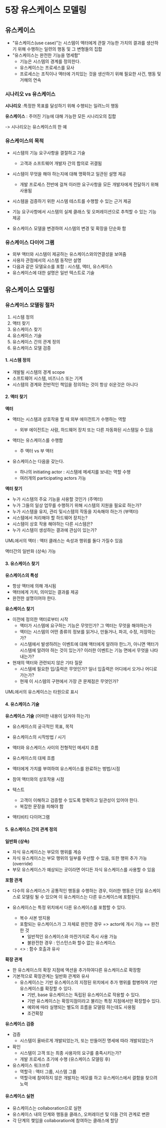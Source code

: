 

# 5장 유스케이스 모델링



## 유스케이스

- "유스케이스(use case)"는 시스템이 액터에게 관찰 가능한 가치의 결과를 생산하기 위해 수행하는 일련의 행동 및 그 변형들의 집합
- "유스케이스는 완전한 기능을 명세함"
  - 기능은 시스템의 경계를 정의한다.
  - 유스케이스는 프로세스를 묘사
  - 프로세스는 조직이나 액터에 가치있는 것을 생산하기 위해 필요한 사건, 행동 및 거해의 연속



### 시나리오 vs 유스케이스

**시나리오** :특정한 목표를 달성하기 위해 수행되는 일려느이 행동

**유스케이스** : 주어진 기능에 대해 가능한 모든 시나리오의 집합

-> 시나리오는 유스케이스의 한 예



### 유스케이스의 목적

- 시스템의 기능 요구사항을 결절하고 기술
  - 고객과 소프트웨어 개발자 간의 합의로 귀결됨

- 시스템이 무엇을 해야 하는지에 대해 명확하고 일관된 설명 제공
  - 개발 프로세스 전반에 걸쳐 이러한 요구사항을 모든 개발자에게 전달하기 위해 사용됨
- 시스템을 검증하기 위한 시스템 테스트를 수행할 수 있는 근거 제공
- 기능 요구사항에서 시스템의 실제 클래스 및 오퍼레이션으로 추척할 수 있는 기능 제공
- 유스케이스 모델을 변경하여 시스템의 변경 및 확장을 단순화 함



### 유스케이스 다이어 그램

- 외부 액터와 시스템이 제공하는 유스케이스와의연결성을 보여줌
- 사용자 관점에서의 시스템 동작만 설명
- 다음과 같은 모델요소를 포함 : 시스템, 액터, 유스케이스
- 유스케이스에 대한 설명은 일반 텍스트로 기술



## 유스케이스 모델링

### 유스케이스 모델링 절차

1. 시스템 정의
2. 액터 찾기
3. 유스케이스 찾기
4. 유스케이스 기술
5. 유스케이스 간의 관계 정의
6. 유스케이스 모델 검증



#### 1. 시스템 정의

- 개발될 시스템의 경계 scope
- 소프트웨어 시스템, 비즈니스 또는 기계
- 시스템의 경계와 전반적인 책임을 정의하는 것이 항상 쉬운것은 아니다



#### 2. 액터 찾기

**액터**

- 액터는 시스템과 상호작용 할 때 외부 에이전트가 수행하는 역할
  - 외부 에이전트는 사람, 하드웨어 장치 또는 다른 자동화된 시스템일 수 있음
- 액터는 유스케이스를 수행함
  - 주 액터 vs 부 액터

- 유스케이스는 다음을 갖는다. 
  - 하나의 initiating actor : 시스템에 메세지를 보내는 역할 수행
  - 여러개의 participating actors 가능



**액터 찾기**

- 누가 시스템의 주요 기능을 사용할 것인가 (주액터)
- 누가 그들의 일상 업무를 수행하기 위해 시스템의 지원을 필요로 하는가?
- 누가 시스템을 유지, 관리 및시스템의 작동을 지속해야 하는가 (부액터)
- 시스템에서 처리해야 할 하드웨어 장치는?
- 시스템이 상호 작용 해야하는 다른 시스템은?
- 누가 시스템이 생성하는 결과에 관심이 있는가?



UML에서의 액터 : 액터 클래스는 속성과 행위를 둘다 가질수 있음

액터간의 일반화 (상속) 가능



#### 3. 유스케이스 찾기

**유스케이스의 특성**

- 항상 액터에 의해 개시됨
- 액터에게 가치, 의미있는 결과를 제공
- 완전한 설명이어야 한다. 



**유스케이스 찾기**

- 이전에 정의한 액터로부터 시작
  - 액터가 시스템에 요구하는 기능은 무엇인가? 그 액터는 무엇을 해야하는가
  - 액터는 시스템의 어떤 종류의 정보를 읽거나, 만들거나, 파괴, 수정, 저장하는가?
  - 시스템에서 발생하려는 이벤트에 대해 액터에게 알려야 한느가, 아니면 액터가 시스템에 알려야 하는 것이 있는가? 이러한 이벤트는 기능 면에서 무엇을 나타내는가?
- 현재의 액터와 관련되지 않은 기타 질문
  - 시스템에 필요한 입/출력은 무엇인가? 일너 입출력은 어디에서 오거나 어디로 가는가?
  - 현재 이 시스템의 구현에서 가장 큰 문제점은 무엇인가?



UML에서의 유스케이스는 타원으로 표시



#### 4. 유스케이스 기술

**유스케이스 기술** (어떠한 내용이 담겨야 하는가)

- 유스케이스의 궁극적인 목표, 목적
- 유스케이스의 시작방법 / 시기

- 액터와 유스케이스 사이의 전형적인 메세지 흐름
- 유스케이스의 대체 흐름
- 액터에게 가치를 부여하여 유스케이스를 완료하는 벙법/시점
- 참여 액터와의 상호작용 시점
- 텍스트
  - 고객이 이해하고 검증할 수 있도록 명확하고 일관성이 있어야 한다. 
  - 복잡한 문장을 피해야 함
- 액티비티 다이어그램



#### 5. 유스케이스 간의 관계 정의

**일반화 (상속)**

- 자식 유스케이스는 부모의 행위를 계승
- 자식 유스케이스는 부모 행위의 일부를 우선할 수 있음, 또한 행위 추가 가능(override)
- 부모 유스케이스가 예상되는 곳이라면 어디든 자식  유스케이스를 사용할 수 있음



**포함 관계**

- 다수의 유스케이스가 공통적인 행동을 수행하는 경우, 이러한 행동은 단일 유스케이스로 모델링 될 수 있으며 이 유스케이스는 다른 유스케이스에 포함된다. 

- 유스케이스는 특정 위치에서 다른 유스케이스를 포함할 수 있다.

  - 복수 사본 방지용
  - 포함되는 유스케이스가 그 자체로 완전한 경우 => actor에 개시 가능 == 완전한 것
    - 일반적인 유스케이스와 마찬가지로 즉시 사용 가능
    - 불완전한 경우 : 인스턴스화 할수 없는 유스케이스
  - <<include>> : 함수 호출과 유사

  

**확장 관계**

- 한 유스케이스의 확장 지점에 액션을 추가하여다른 유스케이스로 확장함
- 기본적으로 확장관계는 일반화 관계와 유사
  - 유스케이스는 기반 유스케이스의 지정된 위치에서 추가 행위를 합병하여 기반 유스케이스를 확장할 수 있다.
    - 기반, base 유스케이스는 독립된 유스케이스로 작용할 수 있다. 
    - 기반 유스케이스는 확장지점이라고 불리는 특정 지점에서만 확장할수 있다. 
    - 예외에 따라 실행되는 별도의 흐름을 모델링 하는데도 사용됨
    - 조건확장



**유스케이스 검증**

- 검증
  - 시스템이 올바르게 개발되었는가, 또는 만들어진 명세에 따라 개발되었는가
- 확인
  - 시스템이 고객 또는 최종 사용자의 요구를 충족시키는가?
  - 개발 프로세스 초기에 수행 (유스케이스 모델링 후)
- 유스케이스 워크쓰루
  - 역할극 : 액터 그룹, 시스템 그룹
  - 역할극에 참여하지 않은 개발자는 메모를 하고 유스케이스에서 결함을 찾으려 노력



#### 유스케이스 실현

- 유스케이스는 collaboration으로 실현
- 유스케이스 내의 단계와 행동을 클래스, 오퍼레이션 및 이들 간의 관계로 변환
- 각 단계의 챚임을 collaboration에 참여하는 클래스에 할당





















